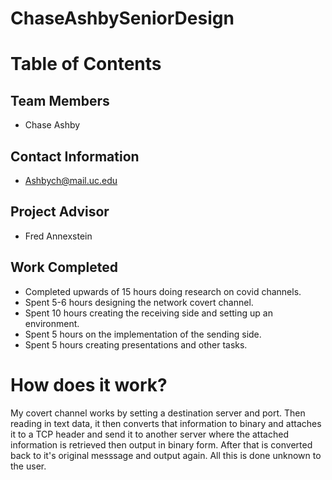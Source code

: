 # ChaseAshbySeniorDesign

# Table of Contents

## Team Members
* Chase Ashby

## Contact Information
* Ashbych@mail.uc.edu

## Project Advisor
* Fred Annexstein 

## Work Completed
* Completed upwards of 15 hours doing research on covid channels.
* Spent 5-6 hours designing the network covert channel.
* Spent 10 hours creating the receiving side and setting up an environment.
* Spent 5 hours on the implementation of the sending side.
* Spent 5 hours creating presentations and other tasks.

# How does it work?
My covert channel works by setting a destination server and port. Then reading in text data,
it then converts that information to binary and attaches it to a TCP header and send it 
to another server where the attached information is retrieved then output in binary form. After
that is converted back to it's original messsage and output again. All this is done unknown
to the user.

